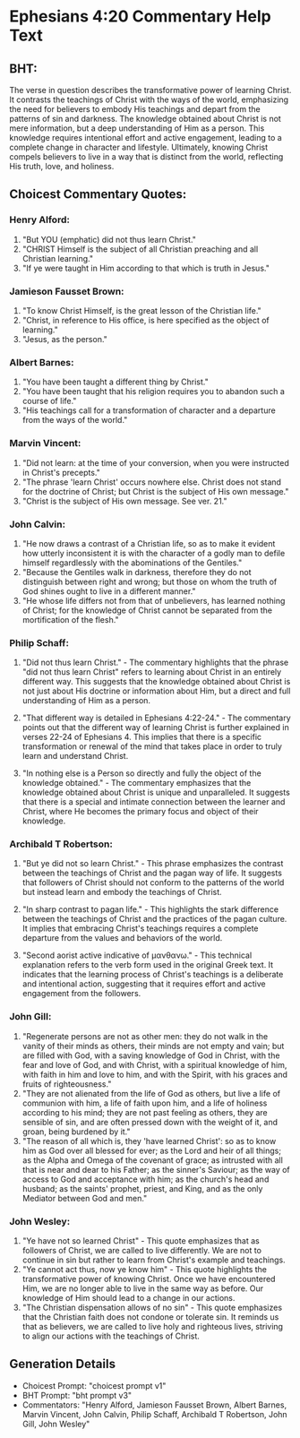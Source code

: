 # Ephesians 4:20 Commentary Help Text

## BHT:
The verse in question describes the transformative power of learning Christ. It contrasts the teachings of Christ with the ways of the world, emphasizing the need for believers to embody His teachings and depart from the patterns of sin and darkness. The knowledge obtained about Christ is not mere information, but a deep understanding of Him as a person. This knowledge requires intentional effort and active engagement, leading to a complete change in character and lifestyle. Ultimately, knowing Christ compels believers to live in a way that is distinct from the world, reflecting His truth, love, and holiness.

## Choicest Commentary Quotes:
### Henry Alford:
1) "But YOU (emphatic) did not thus learn Christ." 
2) "CHRIST Himself is the subject of all Christian preaching and all Christian learning."
3) "If ye were taught in Him according to that which is truth in Jesus."

### Jamieson Fausset Brown:
1. "To know Christ Himself, is the great lesson of the Christian life."
2. "Christ, in reference to His office, is here specified as the object of learning."
3. "Jesus, as the person."

### Albert Barnes:
1. "You have been taught a different thing by Christ."
2. "You have been taught that his religion requires you to abandon such a course of life."
3. "His teachings call for a transformation of character and a departure from the ways of the world."

### Marvin Vincent:
1. "Did not learn: at the time of your conversion, when you were instructed in Christ's precepts." 
2. "The phrase 'learn Christ' occurs nowhere else. Christ does not stand for the doctrine of Christ; but Christ is the subject of His own message."
3. "Christ is the subject of His own message. See ver. 21."

### John Calvin:
1. "He now draws a contrast of a Christian life, so as to make it evident how utterly inconsistent it is with the character of a godly man to defile himself regardlessly with the abominations of the Gentiles."
2. "Because the Gentiles walk in darkness, therefore they do not distinguish between right and wrong; but those on whom the truth of God shines ought to live in a different manner."
3. "He whose life differs not from that of unbelievers, has learned nothing of Christ; for the knowledge of Christ cannot be separated from the mortification of the flesh."

### Philip Schaff:
1. "Did not thus learn Christ." - The commentary highlights that the phrase "did not thus learn Christ" refers to learning about Christ in an entirely different way. This suggests that the knowledge obtained about Christ is not just about His doctrine or information about Him, but a direct and full understanding of Him as a person.

2. "That different way is detailed in Ephesians 4:22-24." - The commentary points out that the different way of learning Christ is further explained in verses 22-24 of Ephesians 4. This implies that there is a specific transformation or renewal of the mind that takes place in order to truly learn and understand Christ.

3. "In nothing else is a Person so directly and fully the object of the knowledge obtained." - The commentary emphasizes that the knowledge obtained about Christ is unique and unparalleled. It suggests that there is a special and intimate connection between the learner and Christ, where He becomes the primary focus and object of their knowledge.

### Archibald T Robertson:
1. "But ye did not so learn Christ." - This phrase emphasizes the contrast between the teachings of Christ and the pagan way of life. It suggests that followers of Christ should not conform to the patterns of the world but instead learn and embody the teachings of Christ.

2. "In sharp contrast to pagan life." - This highlights the stark difference between the teachings of Christ and the practices of the pagan culture. It implies that embracing Christ's teachings requires a complete departure from the values and behaviors of the world.

3. "Second aorist active indicative of μανθανω." - This technical explanation refers to the verb form used in the original Greek text. It indicates that the learning process of Christ's teachings is a deliberate and intentional action, suggesting that it requires effort and active engagement from the followers.

### John Gill:
1. "Regenerate persons are not as other men: they do not walk in the vanity of their minds as others, their minds are not empty and vain; but are filled with God, with a saving knowledge of God in Christ, with the fear and love of God, and with Christ, with a spiritual knowledge of him, with faith in him and love to him, and with the Spirit, with his graces and fruits of righteousness."
2. "They are not alienated from the life of God as others, but live a life of communion with him, a life of faith upon him, and a life of holiness according to his mind; they are not past feeling as others, they are sensible of sin, and are often pressed down with the weight of it, and groan, being burdened by it."
3. "The reason of all which is, they 'have learned Christ': so as to know him as God over all blessed for ever; as the Lord and heir of all things; as the Alpha and Omega of the covenant of grace; as intrusted with all that is near and dear to his Father; as the sinner's Saviour; as the way of access to God and acceptance with him; as the church's head and husband; as the saints' prophet, priest, and King, and as the only Mediator between God and men."

### John Wesley:
1. "Ye have not so learned Christ" - This quote emphasizes that as followers of Christ, we are called to live differently. We are not to continue in sin but rather to learn from Christ's example and teachings.
2. "Ye cannot act thus, now ye know him" - This quote highlights the transformative power of knowing Christ. Once we have encountered Him, we are no longer able to live in the same way as before. Our knowledge of Him should lead to a change in our actions.
3. "The Christian dispensation allows of no sin" - This quote emphasizes that the Christian faith does not condone or tolerate sin. It reminds us that as believers, we are called to live holy and righteous lives, striving to align our actions with the teachings of Christ.


## Generation Details
- Choicest Prompt: "choicest prompt v1"
- BHT Prompt: "bht prompt v3"
- Commentators: "Henry Alford, Jamieson Fausset Brown, Albert Barnes, Marvin Vincent, John Calvin, Philip Schaff, Archibald T Robertson, John Gill, John Wesley"
